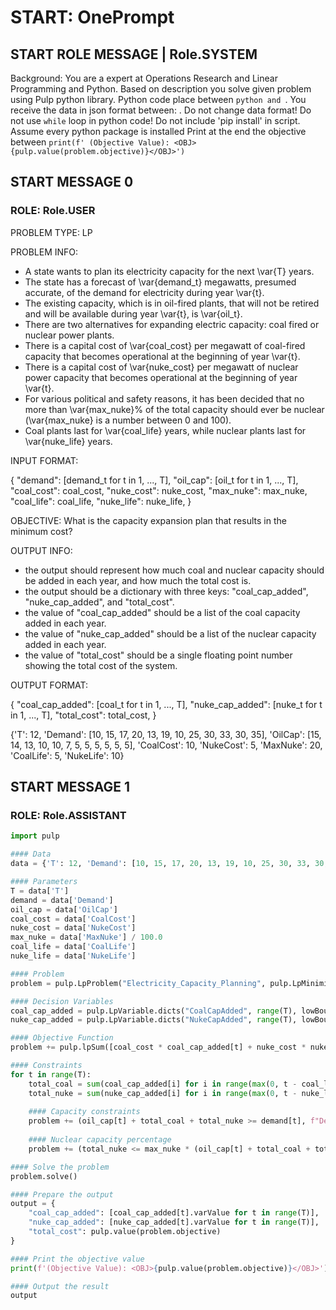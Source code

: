 # START: OnePrompt 
## START ROLE MESSAGE | Role.SYSTEM 
Background: You are a expert at Operations Research and Linear Programming and Python. Based on description you solve given problem using Pulp python library. Python code place between ```python and ```. You receive the data in json format between: <DATA></DATA>. Do not change data format! Do not use `while` loop in python code! Do not include 'pip install' in script. Assume every python package is installed Print at the end the objective between <OBJ></OBJ> `print(f' (Objective Value): <OBJ>{pulp.value(problem.objective)}</OBJ>')`  
## START MESSAGE 0 
### ROLE: Role.USER
<DESCRIPTION>
PROBLEM TYPE: LP

PROBLEM INFO: 

- A state wants to plan its electricity capacity for the next \var{T} years. 
- The state has a forecast of \var{demand_t} megawatts, presumed accurate, of the demand for electricity during year \var{t}.
- The existing capacity, which is in oil-fired plants, that will not be retired and will be available during year \var{t}, is \var{oil_t}.
- There are two alternatives for expanding electric capacity: coal­ fired or nuclear power plants.
- There is a capital cost of \var{coal_cost} per megawatt of coal-fired capacity that becomes operational at the beginning of year \var{t}.
- There is a capital cost of \var{nuke_cost} per megawatt of nuclear power capacity that becomes operational at the beginning of year \var{t}.
- For various political and safety reasons, it has been decided that no more than \var{max_nuke}% of the total capacity should ever be nuclear (\var{max_nuke} is a number between 0 and 100).
- Coal plants last for \var{coal_life} years, while nuclear plants last for \var{nuke_life} years.

INPUT FORMAT: 

{
    "demand": [demand_t for t in 1, ..., T],
    "oil_cap": [oil_t for t in 1, ..., T],
    "coal_cost": coal_cost,
    "nuke_cost": nuke_cost,
    "max_nuke": max_nuke,
    "coal_life": coal_life,
    "nuke_life": nuke_life,
}


OBJECTIVE: What is the capacity expansion plan that results in the minimum cost?


OUTPUT INFO:

- the output should represent how much coal and nuclear capacity should be added in each year, and how much the total cost is.
- the output should be a dictionary with three keys: "coal_cap_added", "nuke_cap_added", and "total_cost".
- the value of "coal_cap_added" should be a list of the coal capacity added in each year.
- the value of "nuke_cap_added" should be a list of the nuclear capacity added in each year.
- the value of "total_cost" should be a single floating point number showing the total cost of the system.


OUTPUT FORMAT:

{
    "coal_cap_added": [coal_t for t in 1, ..., T],
    "nuke_cap_added": [nuke_t for t in 1, ..., T],
    "total_cost": total_cost,
}


</DESCRIPTION>
<DATA>
{'T': 12, 'Demand': [10, 15, 17, 20, 13, 19, 10, 25, 30, 33, 30, 35], 'OilCap': [15, 14, 13, 10, 10, 7, 5, 5, 5, 5, 5, 5], 'CoalCost': 10, 'NukeCost': 5, 'MaxNuke': 20, 'CoalLife': 5, 'NukeLife': 10}</DATA>


## START MESSAGE 1 
### ROLE: Role.ASSISTANT
```python
import pulp

#### Data
data = {'T': 12, 'Demand': [10, 15, 17, 20, 13, 19, 10, 25, 30, 33, 30, 35], 'OilCap': [15, 14, 13, 10, 10, 7, 5, 5, 5, 5, 5, 5], 'CoalCost': 10, 'NukeCost': 5, 'MaxNuke': 20, 'CoalLife': 5, 'NukeLife': 10}

#### Parameters
T = data['T']
demand = data['Demand']
oil_cap = data['OilCap']
coal_cost = data['CoalCost']
nuke_cost = data['NukeCost']
max_nuke = data['MaxNuke'] / 100.0
coal_life = data['CoalLife']
nuke_life = data['NukeLife']

#### Problem
problem = pulp.LpProblem("Electricity_Capacity_Planning", pulp.LpMinimize)

#### Decision Variables
coal_cap_added = pulp.LpVariable.dicts("CoalCapAdded", range(T), lowBound=0, cat='Continuous')
nuke_cap_added = pulp.LpVariable.dicts("NukeCapAdded", range(T), lowBound=0, cat='Continuous')

#### Objective Function
problem += pulp.lpSum([coal_cost * coal_cap_added[t] + nuke_cost * nuke_cap_added[t] for t in range(T)])

#### Constraints
for t in range(T):
    total_coal = sum(coal_cap_added[i] for i in range(max(0, t - coal_life + 1), t + 1))
    total_nuke = sum(nuke_cap_added[i] for i in range(max(0, t - nuke_life + 1), t + 1))
    
    #### Capacity constraints
    problem += (oil_cap[t] + total_coal + total_nuke >= demand[t], f"Demand_Year_{t}")
    
    #### Nuclear capacity percentage
    problem += (total_nuke <= max_nuke * (oil_cap[t] + total_coal + total_nuke), f"MaxNuke_Year_{t}")

#### Solve the problem
problem.solve()

#### Prepare the output
output = {
    "coal_cap_added": [coal_cap_added[t].varValue for t in range(T)],
    "nuke_cap_added": [nuke_cap_added[t].varValue for t in range(T)],
    "total_cost": pulp.value(problem.objective)
}

#### Print the objective value
print(f'(Objective Value): <OBJ>{pulp.value(problem.objective)}</OBJ>')

#### Output the result
output
```

